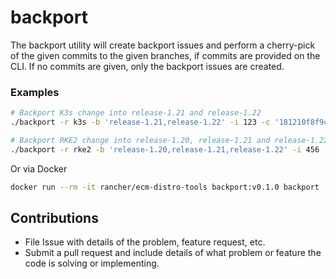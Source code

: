 # backport

The backport utility will create backport issues and perform a cherry-pick of the given commits to the given branches, if commits are provided on the CLI. If no commits are given, only the backport issues are created.

### Examples

```sh
# Backport K3s change into release-1.21 and release-1.22
./backport -r k3s -b 'release-1.21,release-1.22' -i 123 -c '181210f8f9c779c26da1d9b2075bde0127302ee0'

# Backport RKE2 change into release-1.20, release-1.21 and release-1.22
./backport -r rke2 -b 'release-1.20,release-1.21,release-1.22' -i 456 -c 'cd700d9a444df8f03b8ce88cb90261ed1bc49f27'
```

Or via Docker

```sh
docker run --rm -it rancher/ecm-distro-tools backport:v0.1.0 backport
```

## Contributions

* File Issue with details of the problem, feature request, etc.
* Submit a pull request and include details of what problem or feature the code is solving or implementing.
